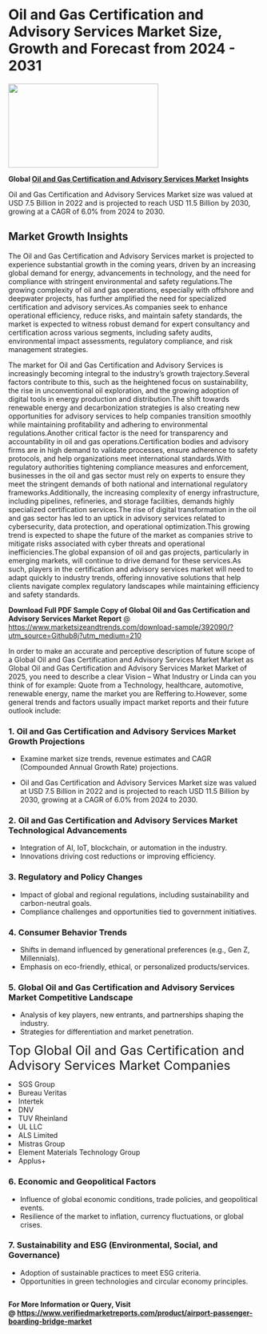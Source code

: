 <H1>Oil and Gas Certification and Advisory Services Market Size, Growth and Forecast from 2024 - 2031</H1><img class="aligncenter size-medium wp-image-584254" src="https://thirdeyenews.in/wp-content/uploads/2024/09/Global-Market-Research-300x168.jpeg" alt="" width="300" height="168" /><p><strong>Global&nbsp;<a href="https://www.marketsizeandtrends.com/download-sample/392090/?utm_source=Github8j?utm_medium=210">Oil and Gas Certification and Advisory Services Market</a> Insights</strong></p><p>Oil and Gas Certification and Advisory Services Market size was valued at USD 7.5 Billion in 2022 and is projected to reach USD 11.5 Billion by 2030, growing at a CAGR of 6.0% from 2024 to 2030.</p><p><h2>Market Growth Insights</h2> <p>The Oil and Gas Certification and Advisory Services market is projected to experience substantial growth in the coming years, driven by an increasing global demand for energy, advancements in technology, and the need for compliance with stringent environmental and safety regulations.The growing complexity of oil and gas operations, especially with offshore and deepwater projects, has further amplified the need for specialized certification and advisory services.As companies seek to enhance operational efficiency, reduce risks, and maintain safety standards, the market is expected to witness robust demand for expert consultancy and certification across various segments, including safety audits, environmental impact assessments, regulatory compliance, and risk management strategies.</p> <p>The market for Oil and Gas Certification and Advisory Services is increasingly becoming integral to the industry’s growth trajectory.Several factors contribute to this, such as the heightened focus on sustainability, the rise in unconventional oil exploration, and the growing adoption of digital tools in energy production and distribution.The shift towards renewable energy and decarbonization strategies is also creating new opportunities for advisory services to help companies transition smoothly while maintaining profitability and adhering to environmental regulations.Another critical factor is the need for transparency and accountability in oil and gas operations.Certification bodies and advisory firms are in high demand to validate processes, ensure adherence to safety protocols, and help organizations meet international standards.With regulatory authorities tightening compliance measures and enforcement, businesses in the oil and gas sector must rely on experts to ensure they meet the stringent demands of both national and international regulatory frameworks.Additionally, the increasing complexity of energy infrastructure, including pipelines, refineries, and storage facilities, demands highly specialized certification services.The rise of digital transformation in the oil and gas sector has led to an uptick in advisory services related to cybersecurity, data protection, and operational optimization.This growing trend is expected to shape the future of the market as companies strive to mitigate risks associated with cyber threats and operational inefficiencies.The global expansion of oil and gas projects, particularly in emerging markets, will continue to drive demand for these services.As such, players in the certification and advisory services market will need to adapt quickly to industry trends, offering innovative solutions that help clients navigate complex regulatory landscapes while maintaining efficiency and safety standards.</p> <p><span class=""><strong>Download Full PDF Sample Copy of Global Oil and Gas Certification and Advisory Services Market Report</strong> @ <a href="https://www.marketsizeandtrends.com/download-sample/392090/?utm_source=Github8j?utm_medium=210" target="_blank">https://www.marketsizeandtrends.com/download-sample/392090/?utm_source=Github8j?utm_medium=210</a></span></p><p>In order to make an accurate and perceptive description of future scope of a Global&nbsp;Oil and Gas Certification and Advisory Services Market Market as Global&nbsp;Oil and Gas Certification and Advisory Services Market Market of 2025, you need to describe a clear Vision &ndash; What Industry or Linda can you think of for example: Quote from a Technology, healthcare, automotive, renewable energy, name the market you are Reffering to.However, some general trends and factors usually impact market reports and their future outlook include:</p><h3>1.&nbsp;<strong>Oil and Gas Certification and Advisory Services Market Growth Projections</strong></h3><ul><li>Examine market size trends, revenue estimates and CAGR (Compounded Annual Growth Rate) projections.</li><li><p>Oil and Gas Certification and Advisory Services Market size was valued at USD 7.5 Billion in 2022 and is projected to reach USD 11.5 Billion by 2030, growing at a CAGR of 6.0% from 2024 to 2030.</p></li></ul><h3>2.&nbsp;<strong>Oil and Gas Certification and Advisory Services Market Technological Advancements</strong></h3><ul><li>Integration of AI, IoT, blockchain, or automation in the industry.</li><li>Innovations driving cost reductions or improving efficiency.</li></ul><h3>3.&nbsp;<strong>Regulatory and Policy Changes</strong></h3><ul><li>Impact of global and regional regulations, including sustainability and carbon-neutral goals.</li><li>Compliance challenges and opportunities tied to government initiatives.</li></ul><h3>4.&nbsp;<strong>Consumer Behavior Trends</strong></h3><ul><li>Shifts in demand influenced by generational preferences (e.g., Gen Z, Millennials).</li><li>Emphasis on eco-friendly, ethical, or personalized products/services.</li></ul><h3>5.&nbsp;<strong>Global Oil and Gas Certification and Advisory Services Market Competitive Landscape</strong></h3><ul><li>Analysis of key players, new entrants, and partnerships shaping the industry.</li><li>Strategies for differentiation and market penetration.</li></ul><p data-pm-slice="1 1 []"><span style="color: inherit; font-family: inherit; font-size: 25px;">Top Global Oil and Gas Certification and Advisory Services Market Companies</span></p><div class="" data-test-id=""><p><li>SGS Group</li><li> Bureau Veritas</li><li> Intertek</li><li> DNV</li><li> TUV Rheinland</li><li> UL LLC</li><li> ALS Limited</li><li> Mistras Group</li><li> Element Materials Technology Group</li><li> Applus+</li></p></div><h3>6.&nbsp;<strong>Economic and Geopolitical Factors</strong></h3><ul><li>Influence of global economic conditions, trade policies, and geopolitical events.</li><li>Resilience of the market to inflation, currency fluctuations, or global crises.</li></ul><h3>7.&nbsp;<strong>Sustainability and ESG (Environmental, Social, and Governance)</strong></h3><ul><li>Adoption of sustainable practices to meet ESG criteria.</li><li>Opportunities in green technologies and circular economy principles.</li></ul><h2><strong style="font-size: 14px;">For More Information or Query, Visit @&nbsp;</strong><a style="background-color: #ffffff; font-size: 14px;" href="https://www.marketsizeandtrends.com/report/oil-and-gas-certification-and-advisory-services-market/" target="_blank">https://www.verifiedmarketreports.com/product/airport-passenger-boarding-bridge-market</a></h2>